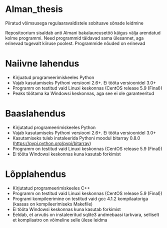 Alman_thesis
============

Piiratud võimsusega regulaaravaldistele sobituave sõnade leidmine


Repositoorium sisaldab anti Almani bakalaureusetöö käigus välja arendatud kolme programmi.
Need programmid täidavad sama ülesannet, aga erinevad tugevalt kiiruse poolest. Programmide nõuded on erinevad


Naiivne lahendus
============
* Kirjuatud programeerimiskeeles Python
* Vajab kasutamiseks Pythoni versiooni 2.6+. Ei tööta versioonidel 3.0+
* Programm on testitud vaid Linuxi keskonnas (CentOS release 5.9 (Final))
* Peaks töötama ka Windowsi keskonnas, aga see ei ole garanteeritud

Baaslahendus
============
* Kirjutatud programeerimiskeeles Python
* Vajab kasutamiseks Pythoni versiooni 2.6+. Ei tööta versioonidel 3.0+
* Kasutamiseks tuleb instaleerida Pythoni moodul bitarray 0.8.0 (https://pypi.python.org/pypi/bitarray)
* Programm on testitud vaid Linuxi keskonnas (CentOS release 5.9 (Final))
* Ei tööta Windowsi keskonnas kuna kasutab forkimist

Lõpplahendus
============
* Kirjutatud programeerimiskeeles C++
* Programm on testitud vaid Linuxi keskonnas (CentOS release 5.9 (Final))
* Programi kompileerimine on testitud vaid gcc 4.1.2 kompilaatoriga (kaasas on kompileerimiseks Makefile)
* Ei tööta Windowsi keskonnas kuna kasutab forkimist
* Eeldab, et arvutis on instaleeritud sqlite3 andmebaasi tarkvara, selliselt et kompilaatro on võimeline selle ülese leidma

